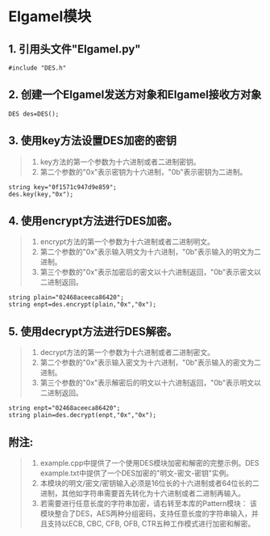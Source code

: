# Elgamel模块

   ## 1. 引用头文件"Elgamel.py"
    #include "DES.h"

   ## 2. 创建一个Elgamel发送方对象和Elgamel接收方对象
    DES des=DES();

   ## 3. 使用key方法设置DES加密的密钥
   > 1. key方法的第一个参数为十六进制或者二进制密钥。
   > 2. 第二个参数的"0x"表示密钥为十六进制，"0b"表示密钥为二进制。
   
    string key="0f1571c947d9e859";   
    des.key(key,"0x");


   ## 4. 使用encrypt方法进行DES加密。
   > 1. encrypt方法的第一个参数为十六进制或者二进制明文。
   > 2. 第二个参数的"0x"表示输入明文为十六进制，"0b"表示输入的明文为二进制。
   > 3. 第三个参数的"0x"表示加密后的密文以十六进制返回，"0b"表示密文以二进制返回。
   
    string plain="02468aceeca86420";
    string enpt=des.encrypt(plain,"0x","0x");


   ## 5. 使用decrypt方法进行DES解密。
   > 1. decrypt方法的第一个参数为十六进制或者二进制密文。
   > 2. 第二个参数的"0x"表示输入密文为十六进制，"0b"表示输入的密文为二进制。
   > 3. 第三个参数的"0x"表示解密后的明文以十六进制返回，"0b"表示明文以二进制返回。
   
    string enpt="02468aceeca86420";
    string plain=des.decrypt(enpt,"0x","0x");


   ## 附注: 
   > 1. example.cpp中提供了一个使用DES模块加密和解密的完整示例。DES example.txt中提供了一个DES加密的"明文-密文-密钥"实例。
   > 2. 本模块的明文/密文/密钥输入必须是16位长的十六进制或者64位长的二进制，其他如字符串需要首先转化为十六进制或者二进制再输入。
   > 3. 若需要进行任意长度的字符串加密，请右转至本库的Pattern模块：
       该模块整合了DES，AES两种分组密码，支持任意长度的字符串输入，并且支持以ECB, CBC, CFB, OFB, CTR五种工作模式进行加密和解密。

